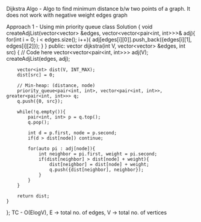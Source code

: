 Dijkstra Algo - Algo to find minimum distance b/w two points of a graph. It does not work with negative weight edges graph

Approach 1 - Using min priority queue
class Solution {
    void createAdjList(vector<vector<int>> &edges, vector<vector<pair<int, int>>>& adj){
        for(int i = 0; i < edges.size(); i++){
            adj[edges[i][0]].push_back({edges[i][1], edges[i][2]});
        }
    }
  public:
    vector<int> dijkstra(int V, vector<vector<int>> &edges, int src) {
        // Code here
        vector<vector<pair<int, int>>> adj(V);
        createAdjList(edges, adj);

        vector<int> dist(V, INT_MAX);
        dist[src] = 0;

        // Min-heap: (distance, node)
        priority_queue<pair<int, int>, vector<pair<int, int>>, greater<pair<int, int>>> q;
        q.push({0, src});

        while(!q.empty()){
            pair<int, int> p = q.top();
            q.pop();

            int d = p.first, node = p.second;
            if(d > dist[node]) continue;

            for(auto pi : adj[node]){
                int neighbor = pi.first, weight = pi.second;
                if(dist[neighbor] > dist[node] + weight){
                    dist[neighbor] = dist[node] + weight;
                    q.push({dist[neighbor], neighbor});
                }
            }
        }

        return dist;
    }
};
TC - O(ElogV), E -> total no. of edges, V -> total no. of vertices
